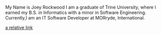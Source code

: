 My Name is Joey Rockwood
I am a graduate of Trine University, where I earned my B.S. in Informatics with a minor in Software Engineering.
Currently,I am an IT Software Developer at MORryde, International.

[a relative link](/Resume.md)